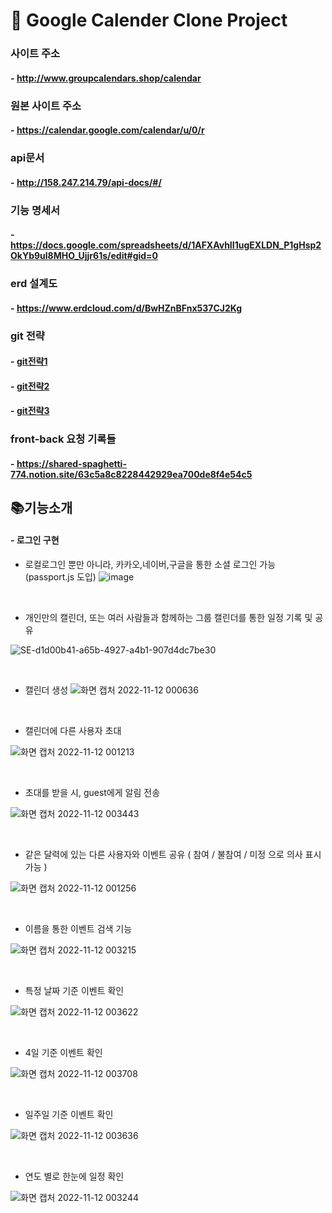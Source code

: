 # 📅 Google Calender Clone Project

### 사이트 주소 

#### - http://www.groupcalendars.shop/calendar

### 원본 사이트 주소

#### - https://calendar.google.com/calendar/u/0/r

### api문서

#### - http://158.247.214.79/api-docs/#/

### 기능 명세서

#### - https://docs.google.com/spreadsheets/d/1AFXAvhII1ugEXLDN_P1gHsp2OkYb9ul8MHO_Ujjr61s/edit#gid=0

### erd 설계도

#### - https://www.erdcloud.com/d/BwHZnBFnx537CJ2Kg

### git 전략

#### - [git전략1](https://shared-spaghetti-774.notion.site/Commit-Message-Convention-f0939e3a810b4f21a70f81b50d3c5e6c)

#### - [git전략2](https://shared-spaghetti-774.notion.site/PR-Convention-e76185a9f06341649e31033814b26ee3)

#### - [git전략3](https://www.notion.so/Workflow-47705ebe076949bd95b5b3182e4b7792)

### front-back 요청 기록들

#### - https://shared-spaghetti-774.notion.site/63c5a8c8228442929ea700de8f4e54c5



## 📚기능소개



#### - 로그인 구현

* 로컬로그인 뿐만 아니라, 카카오,네이버,구글을 통한 소셜 로그인 가능 (passport.js 도입)
  ![image](https://user-images.githubusercontent.com/77993709/201359576-f360a970-b875-4633-9aeb-10cd3a1fd8cf.png)

<br>

* 개인만의 캘린더, 또는 여러 사람들과 함께하는 그룹 캘린더를 통한 일정 기록 및 공유

![SE-d1d00b41-a65b-4927-a4b1-907d4dc7be30](https://user-images.githubusercontent.com/77993709/201386922-a2e39354-7401-48c0-b2aa-30a04cc3910b.png)

<br>



- 캘린더 생성
  ![화면 캡처 2022-11-12 000636](https://user-images.githubusercontent.com/77993709/201381112-d0cba07d-d0e6-4095-b4c5-f0d385a20cc8.png)

<br>



* 캘린더에 다른 사용자 초대

![화면 캡처 2022-11-12 001213](https://user-images.githubusercontent.com/77993709/201381261-08cbd1a8-b401-444e-ae33-f9ef6b8841b3.png)

<br>



* 초대를 받을 시, guest에게 알림 전송

![화면 캡처 2022-11-12 003443](https://user-images.githubusercontent.com/77993709/201381405-7afb6655-4656-4a15-8375-6cf80204cd95.png)

<br>



* 같은 달력에 있는 다른 사용자와 이벤트 공유 ( 참여 / 불참여 / 미정 으로 의사 표시 가능 )

![화면 캡처 2022-11-12 001256](https://user-images.githubusercontent.com/77993709/201381315-89030b40-0c4b-42cf-bf03-bd6d28fc9999.png)

<br>



* 이름을 통한 이벤트 검색 기능

![화면 캡처 2022-11-12 003215](https://user-images.githubusercontent.com/77993709/201381546-0321092d-7fbb-4cad-85a6-77fe8bcd90f1.png)

<br>



* 특정 날짜 기준 이벤트 확인

![화면 캡처 2022-11-12 003622](https://user-images.githubusercontent.com/77993709/201381660-ea1ea48b-2106-46ef-ba58-226ed0cc983f.png)

<br>



* 4일 기준 이벤트 확인

![화면 캡처 2022-11-12 003708](https://user-images.githubusercontent.com/77993709/201381596-30ba0405-d60b-4e4a-beda-a3ea2738af48.png)

<br>



* 일주일 기준 이벤트 확인

![화면 캡처 2022-11-12 003636](https://user-images.githubusercontent.com/77993709/201381583-b5e3a621-5e98-4656-bb78-79bed7bc4f10.png)

<br>



* 연도 별로 한눈에 일정 확인 

![화면 캡처 2022-11-12 003244](https://user-images.githubusercontent.com/77993709/201381624-92062c5c-3f03-4f71-abfe-85209dfdb459.png)
